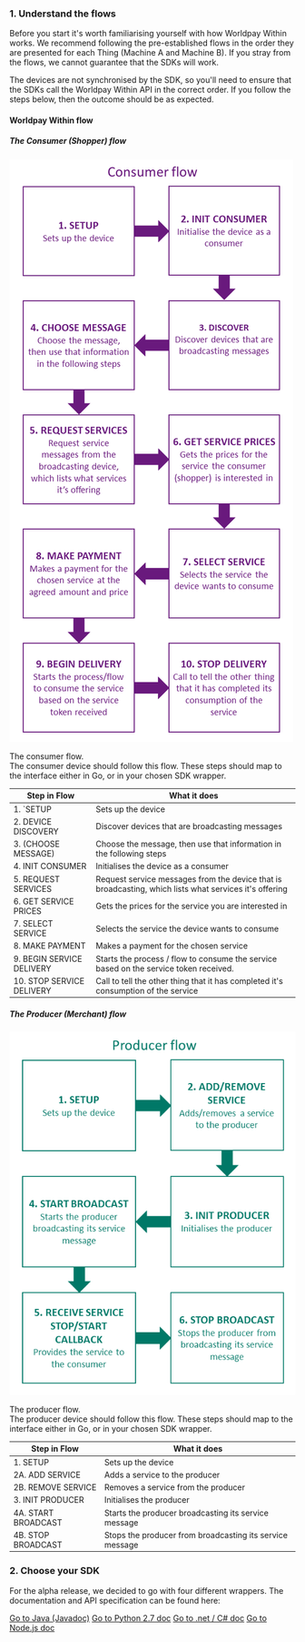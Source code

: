 ### 1\. Understand the flows

Before you start it's worth familiarising yourself with how Worldpay Within works. We recommend following the pre-established flows in the order they are presented for each Thing (Machine A and Machine B). If you stray from the flows, we cannot guarantee that the SDKs will work.

The devices are not synchronised by the SDK, so you'll need to ensure that the SDKs call the Worldpay Within API in the correct order. If you follow the steps below, then the outcome should be as expected.

#### Worldpay Within flow

##### The Consumer (Shopper) flow

![The flows of the producer and consumer](images/the-flows/consumer-flow.png)
<figcaption>The consumer flow.</figcaption>
The consumer device should follow this flow. These steps should map to the interface either in Go, or in your chosen SDK wrapper.

|**Step in Flow**|**What it does**|
| ------------- | ------------- |
|1\. `SETUP|Sets up the device|
|2\. DEVICE DISCOVERY|Discover devices that are broadcasting messages|
|3\. (CHOOSE MESSAGE)|Choose the message, then use that information in the following steps|
|4\. INIT CONSUMER|Initialises the device as a consumer|
|5\. REQUEST SERVICES|Request service messages from the device that is broadcasting, which lists what services it's offering|
|6\. GET SERVICE PRICES|Gets the prices for the service you are interested in|
|7\. SELECT SERVICE|Selects the service the device wants to consume|
|8\. MAKE PAYMENT|Makes a payment for the chosen service|
|9\. BEGIN SERVICE DELIVERY|Starts the process / flow to consume the service based on the service token received.|
|10\. STOP SERVICE DELIVERY|Call to tell the other thing that it has completed it's consumption of the service|


##### The Producer (Merchant) flow

![The flows of the producer and consumer](images/the-flows/producer-flow.png)
<figcaption>The producer flow.</figcaption>
The producer device should follow this flow. These steps should map to the interface either in Go, or in your chosen SDK wrapper.

|**Step in Flow**|**What it does**|
| ------------- | ------------- |
|1\. SETUP|Sets up the device|
|2A. ADD SERVICE|Adds a service to the producer|
|2B. REMOVE SERVICE|Removes a service from the producer|
|3\. INIT PRODUCER|Initialises the producer|
|4A. START BROADCAST|Starts the producer broadcasting its service message|
|4B. STOP BROADCAST|Stops the producer from broadcasting its service message|

### 2\. Choose your SDK

For the alpha release, we decided to go with four different wrappers. The documentation and API specification can be found here:

[Go to Java (Javadoc)](wrapper-doc/javadoc) [Go to Python 2.7 doc](python27.html) [Go to .net / C# doc](dotnet.html) [Go to Node.js doc](nodejs.html)